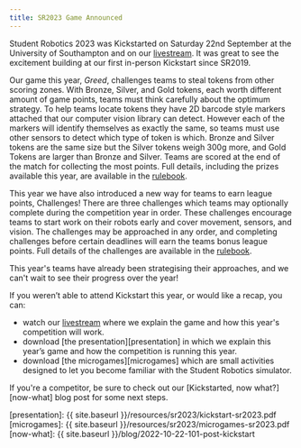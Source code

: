 ```yaml
---
title: SR2023 Game Announced
---
```


Student Robotics 2023 was Kickstarted on Saturday 22nd September at the University of Southampton and on our [livestream][livestream]. It was great to see the excitement building at our first in-person Kickstart since SR2019.

Our game this year, _Greed_, challenges teams to steal tokens from other scoring zones. With Bronze, Silver, and Gold tokens, each worth different amount of game points, teams must think carefully about the optimum strategy. To help teams locate tokens they have 2D barcode style markers attached that our computer vision library can detect. However each of the markers will identify themselves as exactly the same, so teams must use other sensors to detect which type of token is which. Bronze and Silver tokens are the same size but the Silver tokens weigh 300g more, and Gold Tokens are larger than Bronze and Silver. Teams are scored at the end of the match for collecting the most points. Full details, including the prizes available this year, are available in the [rulebook][rules].

This year we have also introduced a new way for teams to earn league points, Challenges! There are three challenges which teams may optionally complete during the competition year in order. These challenges encourage teams to start work on their robots early and cover movement, sensors, and vision. The challenges may be approached in any order, and completing challenges before certain deadlines will earn the teams bonus league points. Full details of the challenges are available in the [rulebook][rules].

This year's teams have already been strategising their approaches, and we can't wait to see their progress over the year!

If you weren’t able to attend Kickstart this year, or would like a recap, you can:

- watch our [livestream][livestream] where we explain the game and how this year's competition will work.
- download [the presentation][presentation] in which we explain this year’s game and how the competition is running this year.
- download [the microgames][microgames] which are small activities designed to let you become familiar with the Student Robotics simulator.

If you're a competitor, be sure to check out our [Kickstarted, now what?][now-what] blog post for some next steps.

[rules]: https://studentrobotics.org/docs/rules/
[livestream]: https://www.youtube.com/watch?v=FVnNv5GSpyQ
[presentation]: {{ site.baseurl }}/resources/sr2023/kickstart-sr2023.pdf
[microgames]: {{ site.baseurl }}/resources/sr2023/microgames-sr2023.pdf
[now-what]: {{ site.baseurl }}/blog/2022-10-22-101-post-kickstart
